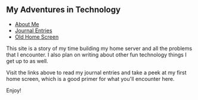 <link rel="stylesheet" type="text/css" media="all" href="/assets/css/style.scss" />

## My Adventures in Technology
- [About Me](/about.md)
- [Journal Entries](/journal.md)
- [Old Home Screen](/oldhome.md)

This site is a story of my time building my home server and all the problems that I encounter.
I also plan on writing about other fun technology things I get up to as well. 

Visit the links above to read my journal entries and take a peek at my first home screen, which is a good primer for what you'll encounter here.

Enjoy!
